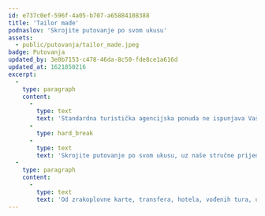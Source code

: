 ```yaml
---
id: e737c0ef-596f-4a05-b707-a65884108388
title: 'Tailor made'
podnaslov: 'Skrojite putovanje po svom ukusu'
assets:
  - public/putovanja/tailor_made.jpeg
badge: Putovanja
updated_by: 3e0b7153-c478-46da-8c50-fde8ce1a616d
updated_at: 1621850216
excerpt:
  -
    type: paragraph
    content:
      -
        type: text
        text: 'Standardna turistička agencijska ponuda ne ispunjava Vaše potrebe?'
      -
        type: hard_break
      -
        type: text
        text: 'Skrojite putovanje po svom ukusu, uz naše stručne prijedloge i savjete.'
  -
    type: paragraph
    content:
      -
        type: text
        text: 'Od zrakoplovne karte, transfera, hotela, vođenih tura, ulaznica u muzeje, utakmice, koncerte – ono što želite, mi Vam omogućujemo.'
---
```

